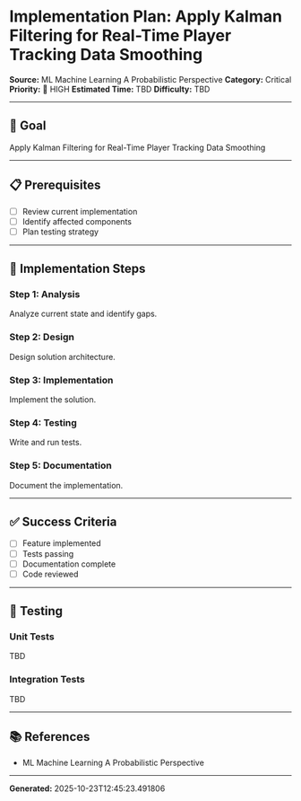 # Implementation Plan: Apply Kalman Filtering for Real-Time Player Tracking Data Smoothing

**Source:** ML Machine Learning A Probabilistic Perspective
**Category:** Critical
**Priority:** 🔴 HIGH
**Estimated Time:** TBD
**Difficulty:** TBD

---

## 🎯 Goal

Apply Kalman Filtering for Real-Time Player Tracking Data Smoothing

---

## 📋 Prerequisites

- [ ] Review current implementation
- [ ] Identify affected components
- [ ] Plan testing strategy

---

## 🔧 Implementation Steps

### Step 1: Analysis

Analyze current state and identify gaps.

### Step 2: Design

Design solution architecture.

### Step 3: Implementation

Implement the solution.

### Step 4: Testing

Write and run tests.

### Step 5: Documentation

Document the implementation.

---

## ✅ Success Criteria

- [ ] Feature implemented
- [ ] Tests passing
- [ ] Documentation complete
- [ ] Code reviewed

---

## 🧪 Testing

### Unit Tests

TBD

### Integration Tests

TBD

---

## 📚 References

- ML Machine Learning A Probabilistic Perspective

---

**Generated:** 2025-10-23T12:45:23.491806
